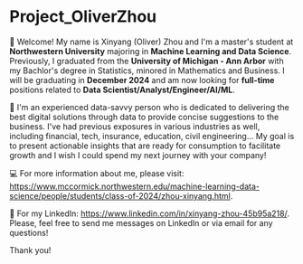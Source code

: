 # Project_OliverZhou

🙋 Welcome! My name is Xinyang (Oliver) Zhou and I'm a master's student at **Northwestern University** majoring in **Machine Learning and Data Science**. Previously, I graduated from the **University of Michigan - Ann Arbor** with my Bachlor's degree in Statistics, minored in Mathematics and Business. I will be graduating in **December 2024** and am now looking for **full-time** positions related to **Data Scientist/Analyst/Engineer/AI/ML**. 

📒 I'm an experienced data-savvy person who is dedicated to delivering the best digital solutions through data to provide concise suggestions to the business. I've had previous exposures in various industries as well, including financial, tech, insurance, education, civil engineering... My goal is to present actionable insights that are ready for consumption to facilitate growth and I wish I could spend my next journey with your company!

💻 For more information about me, please visit: https://www.mccormick.northwestern.edu/machine-learning-data-science/people/students/class-of-2024/zhou-xinyang.html.

🪪 For my LinkedIn: https://www.linkedin.com/in/xinyang-zhou-45b95a218/. Please, feel free to send me messages on LinkedIn or via email for any questions!

Thank you!




